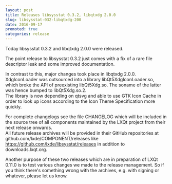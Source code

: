 ```yaml
---
layout: post
title: Releases libsysstat 0.3.2, libqtxdg 2.0.0
slug: libsysstat-032-libqtxdg-200
date: 2016-09-17
promoted: true
categories: release
---
```


Today libsysstat 0.3.2 and libqtxdg 2.0.0 were released.   


The point release to libsysstat 0.3.2 just comes with a fix of a rare file descriptor leak and some improved documentation.   

In contrast to this, major changes took place in libqtxdg 2.0.0.   
XdgIconLoader was outsourced into a library libQt5XdgIconLoader.so, which broke the API of preexisting libQt5Xdg.so. The soname of the latter was hence bumped to libQt5Xdg.so.2.   
The library is now depending on qtsvg and able to use GTK Icon Cache in order to look up icons according to the Icon Theme Specification more quickly.   

For complete changelogs see the file CHANGELOG which will be included in the source tree of all components maintained by the LXQt project from their next release onwards.   
All future release archives will be provided in their GitHub repositories at github.com/lxde/COMPONENT/releases like https://github.com/lxde/libsysstat/releases in addition to downloads.lxqt.org.   

Another purpose of these two releases which are in preparation of LXQt 0.11.0 is to test various changes we made to the release management. So if you think there's something wrong with the archives, e.g. with signing or whatever, please let us know.   
